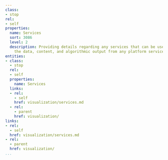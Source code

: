 ```yaml
---
class:
- stop
rel:
- self
properties:
  name: Services
  sort: 3086
  level: 2
  description: Providing details regarding any services that can be used to help visualize
    the data, content, and algorithmic output from any platform services.
entities:
- class:
  - stop
  rel:
  - self
  properties:
    name: Services
  links:
  - rel:
    - self
    href: visualization/services.md
  - rel:
    - parent
    href: visualization/
links:
- rel:
  - self
  href: visualization/services.md
- rel:
  - parent
  href: visualization/
...
```

